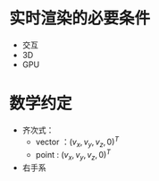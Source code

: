 # 实时渲染的必要条件
- 交互
- 3D
- GPU

# 数学约定
- 齐次式：
  - vector ：$(v_x, v_y, v_z, 0)^T$
  - point : $(v_x, v_y, v_z, 0)^T$
- 右手系